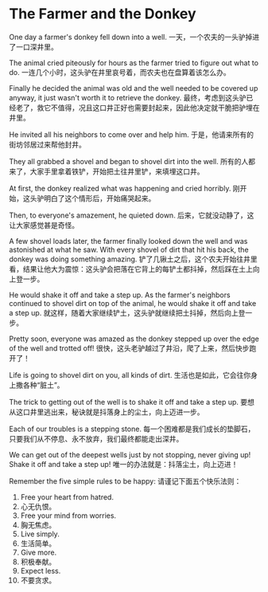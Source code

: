 # The Farmer and the Donkey

One day a farmer's donkey fell down into a well.
一天，一个农夫的一头驴掉进了一口深井里。

The animal cried piteously for hours as the farmer tried to figure out what to do.
一连几个小时，这头驴在井里哀号着，而农夫也在盘算着该怎么办。

Finally he decided the animal was old and the well needed to be covered up anyway, it just wasn't worth it to retrieve the donkey.
最终，考虑到这头驴已经老了，救它不值得，况且这口井正好也需要封起来，因此他决定就干脆把驴埋在井里。

He invited all his neighbors to come over and help him.
于是，他请来所有的街坊邻居过来帮他封井。

They all grabbed a shovel and began to shovel dirt into the well.
所有的人都来了，大家手里拿着铁铲，开始把土往井里铲，来填埋这口井。

At first, the donkey realized what was happening and cried horribly.
刚开始，这头驴明白了这个情形后，开始痛哭起来。

Then, to everyone's amazement, he quieted down.
后来，它就没动静了，这让大家感觉甚是奇怪。

A few shovel loads later, the farmer finally looked down the well and was astonished at what he saw.
With every shovel of dirt that hit his back, the donkey was doing something amazing.
铲了几锹土之后，这个农夫开始往井里看，结果让他大为震惊：这头驴会把落在它背上的每铲土都抖掉，然后踩在土上向上登一步。

He would shake it off and take a step up. As the farmer's neighbors continued to shovel dirt on top of the animal, he would shake it off and take a step up.
就这样，随着大家继续铲土，这头驴就继续把土抖掉，然后向上登一步。

Pretty soon, everyone was amazed as the donkey stepped up over the edge of the well and trotted off!
很快，这头老驴越过了井沿，爬了上来，然后快步跑开了！

Life is going to shovel dirt on you, all kinds of dirt.
生活也是如此，它会往你身上撒各种“脏土”。

The trick to getting out of the well is to shake it off and take a step up.
要想从这口井里逃出来，秘诀就是抖落身上的尘土，向上迈进一步。

Each of our troubles is a stepping stone.
每一个困难都是我们成长的垫脚石，只要我们从不停息、永不放弃，我们最终都能走出深井。

We can get out of the deepest wells just by not stopping, never giving up! Shake it off and take a step up!
唯一的办法就是：抖落尘土，向上迈进！

Remember the five simple rules to be happy:
请谨记下面五个快乐法则：

1. Free your heart from hatred.
2. 心无仇恨。
3. Free your mind from worries.
4. 胸无焦虑。
5. Live simply.
6. 生活简单。
7. Give more.
8. 积极奉献。
9. Expect less.
10. 不要贪求。
